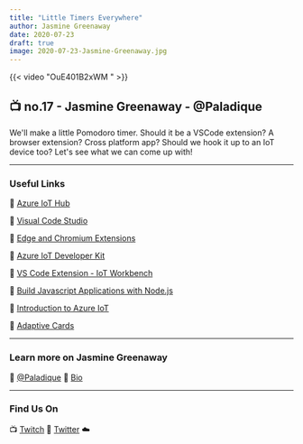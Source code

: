 ```yaml
---
title: "Little Timers Everywhere"
author: Jasmine Greenaway
date: 2020-07-23
draft: true
image: 2020-07-23-Jasmine-Greenaway.jpg
---
```


{{< video "OuE401B2xWM " >}}

## 📺 no.17 - Jasmine Greenaway - @Paladique

We'll make a little Pomodoro timer. Should it be a VSCode extension? A browser extension? Cross platform app? Should we hook it up to an IoT device too? Let's see what we can come up with!

---

### Useful Links

🔗 [Azure IoT Hub](https://cda.ms/1tm)

🔗 [Visual Code Studio](https://cda.ms/1tn)

🔗 [Edge and Chromium Extensions](https://cda.ms/1tp)

🔗 [Azure IoT Developer Kit](https://cda.ms/1tq)

🔗 [VS Code Extension - IoT Workbench](https://marketplace.visualstudio.com/items?itemName=vsciot-vscode.vscode-iot-workbench)

🔗 [Build Javascript Applications with Node.js](https://cda.ms/1tr)

🔗 [Introduction to Azure IoT](https://cda.ms/1tt)

🔗 [Adaptive Cards](https://cda.ms/1tk)

---

### Learn more on Jasmine Greenaway

🔗 [@Paladique](https://twitter.com/paladique)
🔗 [Bio](https://developer.microsoft.com/en-us/advocates/jasmine-greenaway)

---

### Find Us On

📺 [Twitch](https://www.twitch.tv/microsoftdeveloper)
🔗 [Twitter](https://twitter.com/fboucheros)
☁️
